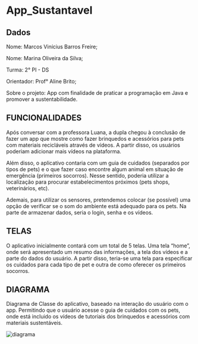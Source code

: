 # App_Sustantavel

## Dados

<p> Nome: Marcos Vinícius Barros Freire; </p>
<p> Nome: Marina Oliveira da Silva; </p>
<p> Turma: 2° PI - DS </p>
<p> Orientador: Prof° Aline Brito; </p>
<p> Sobre o projeto: App com finalidade de praticar a programação em Java e promover a sustentabilidade. </p>

## FUNCIONALIDADES

<p>Após conversar com a professora Luana, a dupla chegou à conclusão de fazer um app que mostre como fazer brinquedos e acessórios para pets com materiais recicláveis através de vídeos. A partir disso, os usuários poderiam adicionar mais vídeos na plataforma.</p>
<p>Além disso, o aplicativo contaria com um guia de cuidados (separados por tipos de pets) e o que fazer caso encontre algum animal em situação de emergência (primeiros socorros). Nesse sentido, poderia utilizar a localização para procurar estabelecimentos próximos (pets shops, veterinários, etc).</p>
<p>Ademais, para utilizar os sensores, pretendemos colocar (se possível) uma opção de verificar se o som do ambiente está adequado para os pets. Na parte de armazenar dados, seria o login, senha e os vídeos.</p>

## TELAS

<p>O aplicativo inicialmente contará com um total de 5 telas. Uma tela “home”, onde será apresentado um resumo das informações, a tela dos vídeos e a parte do dados do usuário. A partir disso, teria-se uma tela para especificar os cuidados para cada tipo de pet e outra de como oferecer os primeiros socorros.</p>

## DIAGRAMA
<p>Diagrama de Classe do aplicativo, baseado na interação do usuário com o app. Permitindo que o usuário acesse o guia de cuidados com os pets, onde está incluido os vídeos de tutoriais dos brinquedos e acessórios com materiais sustentáveis.</p>

![diagrama](https://github.com/Marcoss-Freire/App_Sustantavel/assets/128051869/d5b81117-682c-42c4-b643-cbb472e60d2b)
